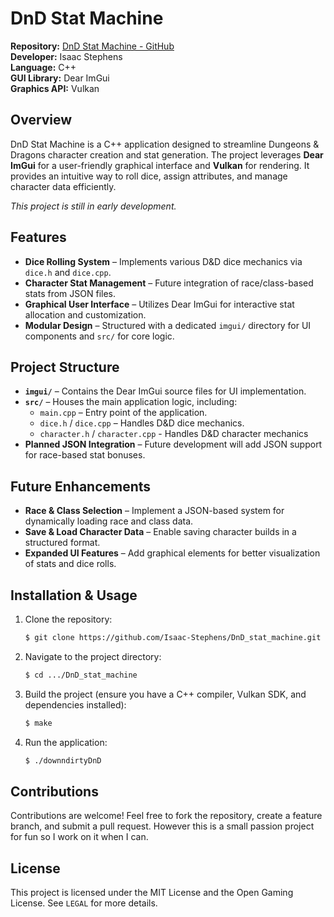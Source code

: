 # DnD Stat Machine

**Repository:** [DnD Stat Machine - GitHub](https://github.com/Isaac-Stephens/DnD_stat_machine)  
**Developer:** Isaac Stephens  
**Language:** C++  
**GUI Library:** Dear ImGui  
**Graphics API:** Vulkan  

## Overview
DnD Stat Machine is a C++ application designed to streamline Dungeons & Dragons character creation and stat generation. The project leverages **Dear ImGui** for a user-friendly graphical interface and **Vulkan** for rendering. It provides an intuitive way to roll dice, assign attributes, and manage character data efficiently.

_This project is still in early development._


## Features
- **Dice Rolling System** – Implements various D&D dice mechanics via `dice.h` and `dice.cpp`.
- **Character Stat Management** – Future integration of race/class-based stats from JSON files.
- **Graphical User Interface** – Utilizes Dear ImGui for interactive stat allocation and customization.
- **Modular Design** – Structured with a dedicated `imgui/` directory for UI components and `src/` for core logic.

## Project Structure
- **`imgui/`** – Contains the Dear ImGui source files for UI implementation.
- **`src/`** – Houses the main application logic, including:
  - `main.cpp` – Entry point of the application.
  - `dice.h` / `dice.cpp` – Handles D&D dice mechanics.
  - `character.h` / `character.cpp` - Handles D&D character mechanics
- **Planned JSON Integration** – Future development will add JSON support for race-based stat bonuses.

## Future Enhancements
- **Race & Class Selection** – Implement a JSON-based system for dynamically loading race and class data.
- **Save & Load Character Data** – Enable saving character builds in a structured format.
- **Expanded UI Features** – Add graphical elements for better visualization of stats and dice rolls.

## Installation & Usage
1. Clone the repository:
   ```sh
   $ git clone https://github.com/Isaac-Stephens/DnD_stat_machine.git
   ```
2. Navigate to the project directory:
   ```sh
   $ cd .../DnD_stat_machine
   ```
3. Build the project (ensure you have a C++ compiler, Vulkan SDK, and dependencies installed):
   ```sh
   $ make
   ```
4. Run the application:
   ```sh
   $ ./downndirtyDnD
   ```

## Contributions
Contributions are welcome! Feel free to fork the repository, create a feature branch, and submit a pull request. However this is a small passion project for fun so I work on it when I can.

## License
This project is licensed under the MIT License and the Open Gaming License. See `LEGAL` for more details.

